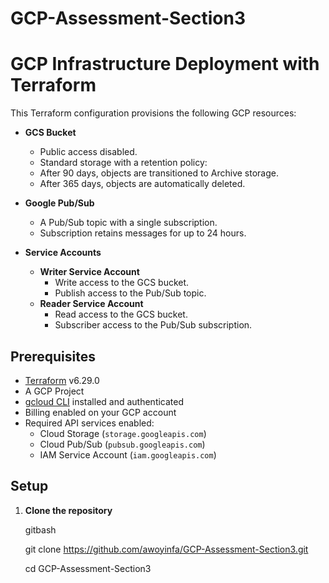 # GCP-Assessment-Section3
# GCP Infrastructure Deployment with Terraform

This Terraform configuration provisions the following GCP resources:

- **GCS Bucket**
    - Public access disabled.
    - Standard storage with a retention policy:
    - After 90 days, objects are transitioned to Archive storage.
    - After 365 days, objects are automatically deleted.
   
- **Google Pub/Sub**
    - A Pub/Sub topic with a single subscription.
    - Subscription retains messages for up to 24 hours.

- **Service Accounts**
  - **Writer Service Account**
    - Write access to the GCS bucket.
    - Publish access to the Pub/Sub topic.
  - **Reader Service Account**
    - Read access to the GCS bucket.
    - Subscriber access to the Pub/Sub subscription.

## Prerequisites

- [Terraform](https://developer.hashicorp.com/terraform/tutorials/gcp-get-started/infrastructure-as-code) v6.29.0 
- A GCP Project
- [gcloud CLI](https://cloud.google.com/sdk/docs/install) installed and authenticated
- Billing enabled on your GCP account
- Required API services enabled:
  - Cloud Storage (`storage.googleapis.com`)
  - Cloud Pub/Sub (`pubsub.googleapis.com`)
  - IAM Service Account (`iam.googleapis.com`)

## Setup

1. **Clone the repository**

    gitbash
   
    git clone https://github.com/awoyinfa/GCP-Assessment-Section3.git
   
    cd GCP-Assessment-Section3
